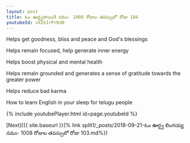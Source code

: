 ```yaml
---
layout: post
title: ఓం ఊర్ధ్వసాయినే నమః- 1008 రోజుల తపస్సులో రోజు 104
youtubeId: xXIk1rPrKd0
---
```

 
 
Helps get goodness, bliss and peace and God's blessings
 
Helps remain focused, help generate inner energy 
 
Helps boost physical and mental health 
 
Helps remain grounded and generates a sense of gratitude towards the greater power 
 
Helps reduce bad karma
 
How to learn English in your sleep for telugu people
 
 
 
 


{% include youtubePlayer.html id=page.youtubeId %}
 
[Next]({{ site.baseurl }}{% link split1/_posts/2018-09-21-ఓం ఊర్ధ్వ లింగయ్య నమః- 1008 రోజుల తపస్సులో రోజు 103.md%})
 
